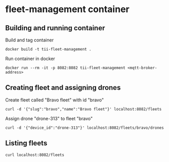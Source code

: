 # fleet-management container

## Building and running container

Build and tag container
```
docker build -t tii-fleet-management .
```

Run container in docker
```
docker run --rm -it -p 8082:8082 tii-fleet-management <mqtt-broker-address>
```

## Creating fleet and assigning drones

Create fleet called "Bravo fleet" with id "bravo"
```
curl -d '{"slug":"bravo","name":"Bravo fleet"}' localhost:8082/fleets
```

Assign drone "drone-313" to fleet "bravo"
```
curl -d '{"device_id":"drone-313"}' localhost:8082/fleets/bravo/drones
```

## Listing fleets

```
curl localhost:8082/fleets
```
